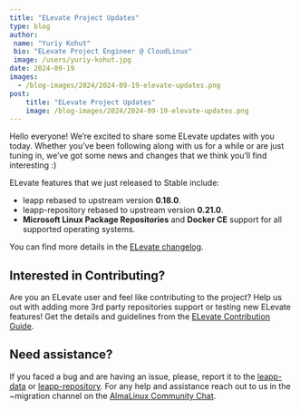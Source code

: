 ```yaml
---
title: "ELevate Project Updates"
type: blog
author: 
 name: "Yuriy Kohut"
 bio: "ELevate Project Engineer @ CloudLinux"
 image: /users/yuriy-kohut.jpg
date: 2024-09-19
images:
  - /blog-images/2024/2024-09-19-elevate-updates.png
post: 
    title: "ELevate Project Updates"
    image: /blog-images/2024/2024-09-19-elevate-updates.png
---
```


Hello everyone! We’re excited to share some ELevate updates with you today. Whether you’ve been following along with us for a while or are just tuning in, we’ve got some news and changes that we think you’ll find interesting :)

ELevate features that we just released to Stable include: 
* leapp rebased to upstream version **0.18.0**.
* leapp-repository rebased to upstream version **0.21.0**.
* **Microsoft Linux Package Repositories** and **Docker CE** support for all supported operating systems.

You can find more details in the [ELevate changelog](https://wiki.almalinux.org/elevate/Changelog.html).

## Interested in Contributing? 

Are you an ELevate user and feel like contributing to the project? Help us out with adding more 3rd party repositories support or testing new ELevate features! Get the details and guidelines from the [ELevate Contribution Guide](https://wiki.almalinux.org/elevate/Contribution-guide.html).

## Need assistance? 

If you faced a bug and are having an issue, please, report it to the [leapp-data](https://github.com/AlmaLinux/leapp-data/issues) or [leapp-repository](https://github.com/AlmaLinux/leapp-repository).
For any help and assistance reach out to us in the ~migration channel on the [AlmaLinux Community Chat](https://chat.almalinux.org/almalinux/channels/migration). 
